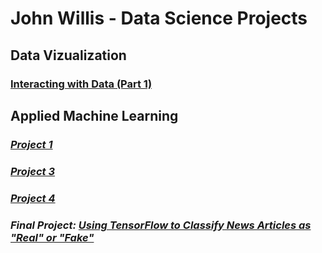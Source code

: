 # __John Willis - Data Science Projects__

## Data Vizualization
### __[Interacting with Data (Part 1)](index.html)__

## __Applied Machine Learning__
### ___[Project 1](project1.md)___
### ___[Project 3](project3.md)___
### ___[Project 4](https://eanelson01.github.io/DATA310/mod4/project4.html)___
### ___Final Project: [Using TensorFlow to Classify News Articles as "Real" or "Fake"](FinalProject.md)___


